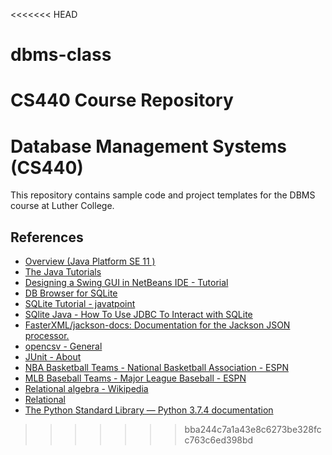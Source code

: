 <<<<<<< HEAD
# dbms-class
CS440 Course Repository
=======
# Database Management Systems (CS440)

This repository contains sample code and project templates for the DBMS course at Luther College.

## References 
 * [Overview (Java Platform SE 11 )](http://docs.oracle.com/javase/10/docs/api/)
 * [The Java Tutorials](https://docs.oracle.com/javase/tutorial/)
 * [Designing a Swing GUI in NetBeans IDE - Tutorial](https://netbeans.org/kb/docs/java/quickstart-gui.html)
 * [DB Browser for SQLite](http://sqlitebrowser.org/)
 * [SQLite Tutorial - javatpoint](https://www.javatpoint.com/sqlite-tutorial)
 * [SQlite Java - How To Use JDBC To Interact with SQLite](http://www.sqlitetutorial.net/sqlite-java/)
 * [FasterXML/jackson-docs: Documentation for the Jackson JSON processor.](https://github.com/FasterXML/jackson-docs/)
 * [opencsv - General](http://opencsv.sourceforge.net/)
 * [JUnit - About](http://junit.org/junit4/)
 * [NBA Basketball Teams - National Basketball Association - ESPN](http://www.espn.com/nba/teams)
 * [MLB Baseball Teams - Major League Baseball - ESPN](http://www.espn.com/mlb/teams)
 * [Relational algebra - Wikipedia](https://en.wikipedia.org/wiki/Relational_algebra)
 * [Relational](https://ltworf.github.io/relational/)
 * [The Python Standard Library — Python 3.7.4 documentation](https://docs.python.org/3/library/index.html)
>>>>>>> bba244c7a1a43e8c6273be328fcc763c6ed398bd
